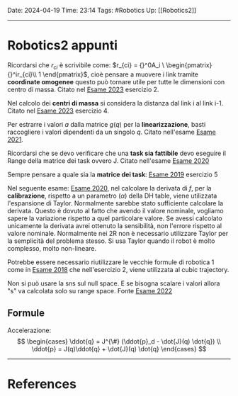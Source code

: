Date: 2024-04-19
Time: 23:14
Tags: #Robotics 
Up: [[Robotics2]]

---
# Robotics2 appunti

Ricordarsi che $r_{ci}$ è scrivibile come: $r_{ci} = {}^0A_i \ \begin{pmatrix} {}^ir_{ci}\\ 1 \end{pmatrix}$, cioè pensare a muovere i link tramite **coordinate omogenee** questo può tornare utile per tutte le dimensioni con centro di massa. Citato nel [Esame 2023](https://www.diag.uniroma1.it/deluca/rob2_en/WrittenExamsRob2/Robotics2_Midterm_Test_2022-23_23.04.19.pdf) esercizio 2.

Nel calcolo dei **centri di massa** si considera la distanza dal link i al link i-1. Citato nel [Esame 2023](https://www.diag.uniroma1.it/deluca/rob2_en/WrittenExamsRob2/Robotics2_Midterm_Test_2022-23_23.04.19.pdf) esercizio 4.

Per estrarre i valori $a$ dalla matrice $g(q)$ per la **linearizzazione**, basti raccogliere i valori dipendenti da un singolo $q$. Citato nell'esame [Esame 2021](https://www.diag.uniroma1.it/deluca/rob2_en/WrittenExamsRob2/Robotics2_Remote_Midterm_Test_2020-21_21.04.14.pdf). 

Ricordarsi che se devo verificare che una **task sia fattibile** devo eseguire il Range della matrice dei task ovvero J. Citato nell'esame [Esame 2020](https://www.diag.uniroma1.it/deluca/rob2_en/WrittenExamsRob2/Robotics2_Remote_Midterm_Test_2019-20_20.04.15.pdf)

Sempre pensare a quale sia la **matrice dei task**: [Esame 2019](https://www.diag.uniroma1.it/deluca/rob2_en/WrittenExamsRob2/Robotics2_Midterm_Test_2018-19_19.04.29.pdf) esercizio 5

Nel seguente esame: [Esame 2020](https://www.diag.uniroma1.it/deluca/rob2_en/WrittenExamsRob2/Robotics2_Remote_Midterm_Test_2019-20_20.04.15.pdf), nel calcolare la derivata di $f$, per la **calibrazione**, rispetto a un parametro ($\alpha$) della DH table, viene utilizzata l'espansione di Taylor. Normalmente sarebbe stato sufficiente calcolare la derivata. Questo è dovuto al fatto che avendo il valore nominale, vogliamo sapere la variazione rispetto a quel particolare valore. Se avessi calcolato unicamente la derivata avrei ottenuto la sensibilità, non l'errore rispetto al valore nominale. Normalmente nei 2R non è necessario utilizzare Taylor per la semplicità del problema stesso. Si usa Taylor quando il robot è molto complesso, molto non-lineare.

Potrebbe essere necessario riutilizzare le vecchie formule di robotica 1 come in [Esame 2018](https://www.diag.uniroma1.it/deluca/rob2_en/WrittenExamsRob2/Robotics2_Midterm_Test_2017-18_18.04.26.pdf) che nell'esercizio 2, viene utilizzata al cubic trajectory.

Non si può usare la sns sul null space. E se bisogna scalare i valori allora "s" va calcolata solo su range space. Fonte [Esame 2022](https://www.diag.uniroma1.it/deluca/rob2_en/WrittenExamsRob2/Robotics2_Midterm_Test_2021-22_22.04.13.pdf) 

## Formule

Accelerazione: 
$$
\begin{cases} 
	\ddot{q} = J^{\#} (\ddot{p}_d - \dot{J}(q) \dot{q}) \\ 
	\ddot{p} = J(q)\ddot{q} + \dot{J}(q) \dot{q}
\end{cases}
$$


---
# References
